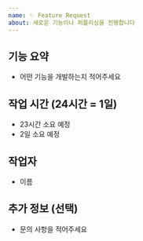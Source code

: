 ```yaml
---
name: ✨ Feature Request
about: 새로운 기능이나 퍼플리싱을 진행합니다
---
```


## 기능 요약

- 어떤 기능을 개발하는지 적어주세요

## 작업 시간 (24시간 = 1일)

- 23시간 소요 예정
- 2일 소요 예정

## 작업자

- 이름

## 추가 정보 (선택)

- 문의 사항을 적어주세요
